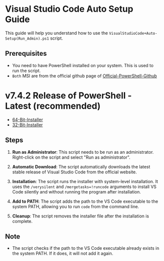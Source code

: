 # Visual Studio Code Auto Setup Guide

This guide will help you understand how to use the `VisualStudioCode+Auto-Setup(Run_Admin).ps1` script.

## Prerequisites

- You need to have PowerShell installed on your system. This is used to run the script.
- `Both` MSI are from the official github page of [Official-PowerShell-Github](https://github.com/PowerShell)

# v7.4.2 Release of PowerShell - Latest (recommended)

- [64-Bit-Installer](https://github.com/PowerShell/PowerShell/releases/download/v7.4.2/PowerShell-7.4.2-win-x64.msi)
- [32-Bit-Installer](https://github.com/PowerShell/PowerShell/releases/download/v7.4.2/PowerShell-7.4.2-win-x86.msi)


## Steps

1. **Run as Administrator**: This script needs to be run as an administrator. Right-click on the script and select "Run as administrator".

2. **Automatic Download**: The script automatically downloads the latest stable release of Visual Studio Code from the official website.

3. **Installation**: The script runs the installer with system-level installation. It uses the `/verysilent` and `/mergetasks=!runcode` arguments to install VS Code silently and without running the program after installation.

4. **Add to PATH**: The script adds the path to the VS Code executable to the system PATH, allowing you to run `code` from the command line.

5. **Cleanup**: The script removes the installer file after the installation is complete.

## Note

- The script checks if the path to the VS Code executable already exists in the system PATH. If it does, it will not add it again.
